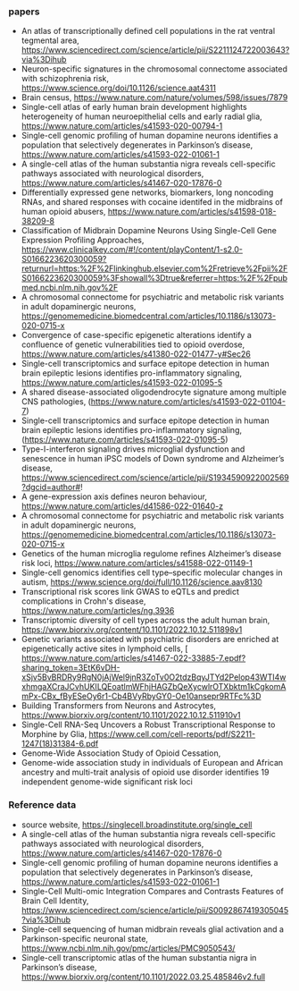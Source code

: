 ### papers

- An atlas of transcriptionally defined cell populations in the rat ventral tegmental area, https://www.sciencedirect.com/science/article/pii/S2211124722003643?via%3Dihub
- Neuron-specific signatures in the chromosomal connectome associated with schizophrenia risk, https://www.science.org/doi/10.1126/science.aat4311
- Brain census, https://www.nature.com/nature/volumes/598/issues/7879
- Single-cell atlas of early human brain development highlights heterogeneity of human neuroepithelial cells and early radial glia, https://www.nature.com/articles/s41593-020-00794-1
- Single-cell genomic profiling of human dopamine neurons identifies a population that selectively degenerates in Parkinson’s disease, https://www.nature.com/articles/s41593-022-01061-1
- A single-cell atlas of the human substantia nigra reveals cell-specific pathways associated with neurological disorders, https://www.nature.com/articles/s41467-020-17876-0
- Differentially expressed gene networks, biomarkers, long noncoding RNAs, and shared responses with cocaine identifed in the midbrains of human opioid
abusers, https://www.nature.com/articles/s41598-018-38209-8
- Classification of Midbrain Dopamine Neurons Using Single-Cell Gene Expression Profiling Approaches, https://www.clinicalkey.com/#!/content/playContent/1-s2.0-S0166223620300059?returnurl=https:%2F%2Flinkinghub.elsevier.com%2Fretrieve%2Fpii%2FS0166223620300059%3Fshowall%3Dtrue&referrer=https:%2F%2Fpubmed.ncbi.nlm.nih.gov%2F
- A chromosomal connectome for psychiatric and metabolic risk variants in adult dopaminergic neurons, https://genomemedicine.biomedcentral.com/articles/10.1186/s13073-020-0715-x 
- Convergence of case-specific epigenetic alterations identify a confluence of genetic vulnerabilities tied to opioid overdose, https://www.nature.com/articles/s41380-022-01477-y#Sec26
- Single-cell transcriptomics and surface epitope detection in human brain epileptic lesions identifies pro-inflammatory signaling, https://www.nature.com/articles/s41593-022-01095-5
- A shared disease-associated oligodendrocyte signature among multiple CNS pathologies,
(https://www.nature.com/articles/s41593-022-01104-7)
- Single-cell transcriptomics and surface epitope detection in human brain epileptic lesions identifies pro-inflammatory signaling, (https://www.nature.com/articles/s41593-022-01095-5)
- Type-I-interferon signaling drives microglial dysfunction and senescence in human iPSC models of Down syndrome and Alzheimer’s disease, https://www.sciencedirect.com/science/article/pii/S1934590922002569?dgcid=author#!
- A gene-expression axis defines neuron behaviour, https://www.nature.com/articles/d41586-022-01640-z
- A chromosomal connectome for psychiatric and metabolic risk variants in adult dopaminergic neurons, https://genomemedicine.biomedcentral.com/articles/10.1186/s13073-020-0715-x
- Genetics of the human microglia regulome refines Alzheimer’s disease risk loci, https://www.nature.com/articles/s41588-022-01149-1
- Single-cell genomics identifies cell type–specific molecular changes in autism, https://www.science.org/doi/full/10.1126/science.aav8130
- Transcriptional risk scores link GWAS to eQTLs and predict complications in Crohn's disease, https://www.nature.com/articles/ng.3936
- Transcriptomic diversity of cell types across the adult human brain, https://www.biorxiv.org/content/10.1101/2022.10.12.511898v1
- Genetic variants associated with psychiatric disorders are enriched at epigenetically active sites in lymphoid cells, [
https://www.nature.com/articles/s41467-022-33885-7.epdf?sharing_token=3EtK6vDH-xSjv5BvBRDRy9RgN0jAjWel9jnR3ZoTv0O2tdzBqyJTYd2Pelop43WTI4wxhmgaXCraJCvhUKILQEoatlmWFhjHAGZbQeXycwlrOTXbktm1kCgkomAmPx-CBx_fByESeOy6r1-Cb4BVyRbyGY0-Oe10ansepr9RTFc%3D
- Building Transformers from Neurons and Astrocytes, https://www.biorxiv.org/content/10.1101/2022.10.12.511910v1
- Single-Cell RNA-Seq Uncovers a Robust Transcriptional Response to Morphine by Glia, https://www.cell.com/cell-reports/pdf/S2211-1247(18)31384-6.pdf
- Genome-Wide Association Study of Opioid Cessation, 
- Genome-wide association study in individuals of European and African ancestry and multi-trait analysis of opioid use disorder identifies 19 independent genome-wide significant risk loci

### Reference data
- source website, https://singlecell.broadinstitute.org/single_cell
- A single-cell atlas of the human substantia nigra reveals cell-specific pathways associated with neurological disorders, https://www.nature.com/articles/s41467-020-17876-0
- Single-cell genomic profiling of human dopamine neurons identifies a population that selectively degenerates in Parkinson’s disease, https://www.nature.com/articles/s41593-022-01061-1
- Single-Cell Multi-omic Integration Compares and Contrasts Features of Brain Cell Identity, https://www.sciencedirect.com/science/article/pii/S0092867419305045?via%3Dihub
- Single-cell sequencing of human midbrain reveals glial activation and a Parkinson-specific neuronal state, https://www.ncbi.nlm.nih.gov/pmc/articles/PMC9050543/
- Single-cell transcriptomic atlas of the human substantia nigra in Parkinson’s disease, https://www.biorxiv.org/content/10.1101/2022.03.25.485846v2.full 
